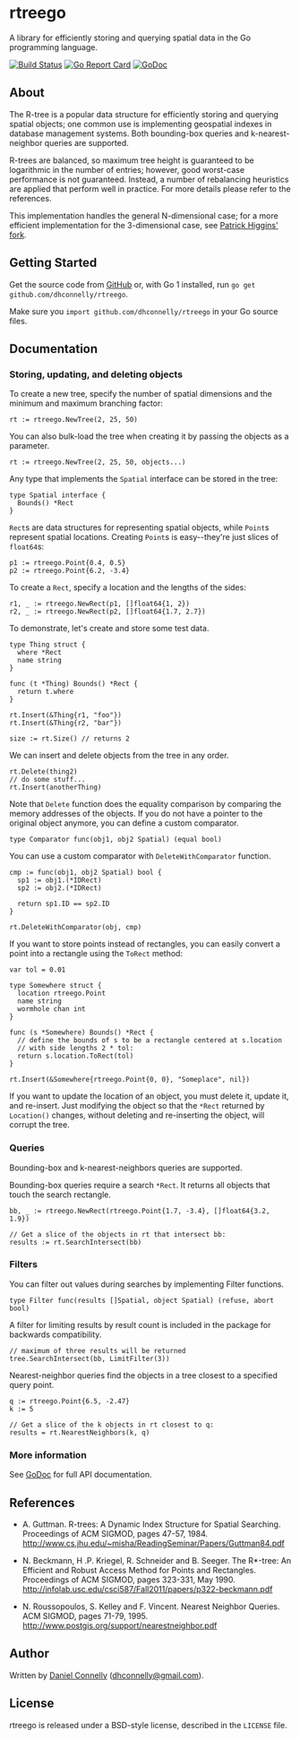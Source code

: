 rtreego
=======

A library for efficiently storing and querying spatial data
in the Go programming language.

[![Build Status](https://travis-ci.org/dhconnelly/rtreego.png?branch=master)](https://travis-ci.org/dhconnelly/rtreego)
[![Go Report Card](https://goreportcard.com/badge/github.com/dhconnelly/rtreego)](https://goreportcard.com/report/github.com/dhconnelly/rtreego)
[![GoDoc](https://godoc.org/github.com/dhconnelly/rtreego?status.svg)](https://godoc.org/github.com/dhconnelly/rtreego)

About
-----

The R-tree is a popular data structure for efficiently storing and
querying spatial objects; one common use is implementing geospatial
indexes in database management systems. Both bounding-box queries
and k-nearest-neighbor queries are supported.

R-trees are balanced, so maximum tree height is guaranteed to be
logarithmic in the number of entries; however, good worst-case
performance is not guaranteed.  Instead, a number of rebalancing
heuristics are applied that perform well in practice.  For more
details please refer to the references.

This implementation handles the general N-dimensional case; for a more
efficient implementation for the 3-dimensional case, see [Patrick
Higgins' fork](https://github.com/patrick-higgins/rtreego).

Getting Started
---------------

Get the source code from [GitHub](https://github.com/dhconnelly/rtreego) or,
with Go 1 installed, run `go get github.com/dhconnelly/rtreego`.

Make sure you `import github.com/dhconnelly/rtreego` in your Go source files.

Documentation
-------------

### Storing, updating, and deleting objects

To create a new tree, specify the number of spatial dimensions and the minimum
and maximum branching factor:

    rt := rtreego.NewTree(2, 25, 50)

You can also bulk-load the tree when creating it by passing the objects as
a parameter.

    rt := rtreego.NewTree(2, 25, 50, objects...)

Any type that implements the `Spatial` interface can be stored in the tree:

    type Spatial interface {
      Bounds() *Rect
    }

`Rect`s are data structures for representing spatial objects, while `Point`s
represent spatial locations.  Creating `Point`s is easy--they're just slices
of `float64`s:

    p1 := rtreego.Point{0.4, 0.5}
    p2 := rtreego.Point{6.2, -3.4}

To create a `Rect`, specify a location and the lengths of the sides:

    r1, _ := rtreego.NewRect(p1, []float64{1, 2})
    r2, _ := rtreego.NewRect(p2, []float64{1.7, 2.7})

To demonstrate, let's create and store some test data.

    type Thing struct {
      where *Rect
      name string
    }

    func (t *Thing) Bounds() *Rect {
      return t.where
    }

    rt.Insert(&Thing{r1, "foo"})
    rt.Insert(&Thing{r2, "bar"})

    size := rt.Size() // returns 2

We can insert and delete objects from the tree in any order.

    rt.Delete(thing2)
    // do some stuff...
    rt.Insert(anotherThing)

Note that ```Delete``` function does the equality comparison by comparing the
memory addresses of the objects. If you do not have a pointer to the original
object anymore, you can define a custom comparator.

    type Comparator func(obj1, obj2 Spatial) (equal bool)

You can use a custom comparator with ```DeleteWithComparator``` function.

    cmp := func(obj1, obj2 Spatial) bool {
      sp1 := obj1.(*IDRect)
      sp2 := obj2.(*IDRect)

      return sp1.ID == sp2.ID
    }

    rt.DeleteWithComparator(obj, cmp)

If you want to store points instead of rectangles, you can easily convert a
point into a rectangle using the `ToRect` method:

    var tol = 0.01

    type Somewhere struct {
      location rtreego.Point
      name string
      wormhole chan int
    }

    func (s *Somewhere) Bounds() *Rect {
      // define the bounds of s to be a rectangle centered at s.location
      // with side lengths 2 * tol:
      return s.location.ToRect(tol)
    }

    rt.Insert(&Somewhere{rtreego.Point{0, 0}, "Someplace", nil})

If you want to update the location of an object, you must delete it, update it,
and re-insert.  Just modifying the object so that the `*Rect` returned by
`Location()` changes, without deleting and re-inserting the object, will
corrupt the tree.

### Queries

Bounding-box and k-nearest-neighbors queries are supported.

Bounding-box queries require a search `*Rect`. It returns all objects that
touch the search rectangle.

    bb, _ := rtreego.NewRect(rtreego.Point{1.7, -3.4}, []float64{3.2, 1.9})

    // Get a slice of the objects in rt that intersect bb:
    results := rt.SearchIntersect(bb)

### Filters

You can filter out values during searches by implementing Filter functions.

    type Filter func(results []Spatial, object Spatial) (refuse, abort bool)

A filter for limiting results by result count is included in the package for
backwards compatibility.

    // maximum of three results will be returned
    tree.SearchIntersect(bb, LimitFilter(3))

Nearest-neighbor queries find the objects in a tree closest to a specified
query point.

    q := rtreego.Point{6.5, -2.47}
    k := 5

    // Get a slice of the k objects in rt closest to q:
    results = rt.NearestNeighbors(k, q)

### More information

See [GoDoc](http://godoc.org/github.com/dhconnelly/rtreego) for full API
documentation.

References
----------

- A. Guttman.  R-trees: A Dynamic Index Structure for Spatial Searching.
  Proceedings of ACM SIGMOD, pages 47-57, 1984.
  http://www.cs.jhu.edu/~misha/ReadingSeminar/Papers/Guttman84.pdf

- N. Beckmann, H .P. Kriegel, R. Schneider and B. Seeger.  The R*-tree: An
  Efficient and Robust Access Method for Points and Rectangles.  Proceedings
  of ACM SIGMOD, pages 323-331, May 1990.
  http://infolab.usc.edu/csci587/Fall2011/papers/p322-beckmann.pdf

- N. Roussopoulos, S. Kelley and F. Vincent.  Nearest Neighbor Queries.  ACM
  SIGMOD, pages 71-79, 1995.
  http://www.postgis.org/support/nearestneighbor.pdf

Author
------

Written by [Daniel Connelly](http://dhconnelly.com) (<dhconnelly@gmail.com>).

License
-------

rtreego is released under a BSD-style license, described in the `LICENSE`
file.

